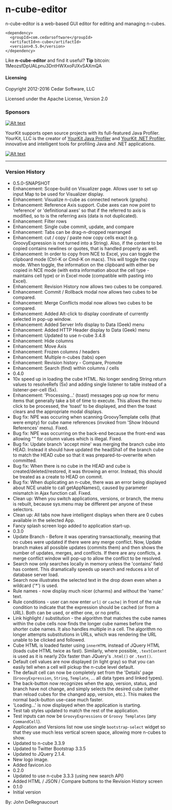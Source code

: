 n-cube-editor
=============
n-cube-editor is a web-based GUI editor for editing and managing n-cubes.

```
<dependency>
  <groupId>com.cedarsoftware</groupId>
  <artifactId>n-cube</artifactId>
  <version>0.5.0</version>
</dependency>
```
Like **n-cube-editor** and find it useful? **Tip** bitcoin: 1MeozsfDpUALpnu3DntHWXxoPJXvSAXmQA

#### Licensing
Copyright 2012-2016 Cedar Software, LLC

Licensed under the Apache License, Version 2.0

### Sponsors
[![Alt text](https://www.yourkit.com/images/yklogo.png "YourKit")](https://www.yourkit.com/.net/profiler/index.jsp)

YourKit supports open source projects with its full-featured Java Profiler.
YourKit, LLC is the creator of <a href="https://www.yourkit.com/java/profiler/index.jsp">YourKit Java Profiler</a>
and <a href="https://www.yourkit.com/.net/profiler/index.jsp">YourKit .NET Profiler</a>,
innovative and intelligent tools for profiling Java and .NET applications.

[![Alt text](https://encrypted-tbn2.gstatic.com/images?q=tbn:ANd9GcS-ZOCfy4ezfTmbGat9NYuyfe-aMwbo3Czx3-kUfKreRKche2f8fg "IntellijIDEA")](https://www.jetbrains.com/idea/)
___
### Version History
* 0.5.0-SNAPSHOT
 * Enhancement: Scope-build on Visualizer page.  Allows user to set up input Map to be used for Visualizer display.
 * Enhancement: Visualize n-cube as connected network (graphs)
 * Enhancement: Reference Axis support.  Cube axes can now point to 'reference' or 'definitional axes' so that if the referred to axis is modified, so to is the referring axis (data is not duplicated).
 * Enhancement: Filter rows
 * Enhancement: Single cube commit, update, and compare
 * Enhancement: Tabs can be drag-n-dropped rearranged
 * Enhancement: cut / copy / paste now copy cells exact (e.g. GroovyExpression is not turned into a String).  Also, if the content to be copied contains newlines or quotes, that is handled properly as well.
 * Enhancement: In order to copy from NCE to Excel, you can toggle the clipboard mode (Ctrl-K or Cmd-K on macs).  This will toggle the copy mode.  When toggle, the information on the clipboard with either be copied in NCE mode (with extra information about the cell type - maintains cell type) or in Excel mode (compatible with pasting into Excel). 
 * Enhancement: Revision History now allows two cubes to be compared.
 * Enhancement: Commit / Rollback modal now allows two cubes to be compared.
 * Enhancement: Merge Conflicts modal now allows two cubes to be compared.
 * Enhancement: Added Alt-click to display coordinate of currently selected in pop-up window.
 * Enhancement: Added Server Info display to Data (Geek) menu
 * Enhancement: Added HTTP Header display to Data (Geek) menu
 * Enhancement: Updated to use n-cube 3.4.8
 * Enhancement: Hide columns
 * Enhancement: Move Axis
 * Enhancement: Frozen columns / headers
 * Enhancement: Multiple n-cubes (tabs) open
 * Enhancement: Revision history - Compare, Promote
 * Enhancement: Search (find) within columns / cells
* 0.4.0
 * 10x speed up in loading the cube HTML.  No longer sending String return values to resolveRefs (5x) and adding single listener to table instead of a listener-per-cell (5x).
 * Enhancement: 'Processing...' (toast) messages pop up now for menu items that generally take a bit of time to execute.  This allows the menu click to be processed, the 'toast' to be displayed, and then the toast clears and the appropriate modal displays. 
 * Bug fix: NPE was occuring when scanning GroovyTemplate cells (that were empty) for cube name references (invoked from 'Show Inbound References' menu).  Fixed.
 * Bug fix: NPE was occurring on the back-end because the front-end was allowing "" for column values which is illegal. Fixed.  
 * Bug fix: Update branch 'accept mine' was merging the branch cube into HEAD.  Instead it should have updated the headSha1 of the branch cube to match the HEAD cube so that it was prepared-to-overwrite when committed.
 * Bug fix: When there is no cube in the HEAD and cube is created/deleted/restored, it was throwing an error.  Instead, this should be treated as a create to HEAD on commit.
 * Bug fix: When duplicating an n-cube, there was an error being displayed about NCE unable to call getAppNames(), caused by parameter mismatch in Ajax function call. Fixed.
 * Clean up: When you switch applications, versions, or branch, the menu is rebuilt, because sys.menu may be different per anyone of these selectors. 
 * Clean up: All tabs now have intelligent displays when there are 0 cubes available in the selected App.
 * Fancy splash screen logo added to application start-up.
* 0.3.0
 * Update Branch - Before it was operating transactionally, meaning that no cubes were updated if there were any merge conflict.  Now, Update branch makes all possible updates (commits them) and then shows the number of updates, merges, and conflicts.  If there are any conflicts, a merge conflict window will pop-up to allow the conflict to be resolved.
 * Search now only searches locally in memory unless the 'contains' field has content.  This dramatically speeds up search and reduces a lot of database server load.
 * Search now illustrates the selected text in the drop down even when a wildcard ('*') is used.
 * Rule names - now display much nicer (charms) and without the 'name:' text.
 * Rule conditions - user can now enter `url|` or `cache|` in front of the rule condition to indicate that the expression should be cached (or from a URL).  Both can be used, or either one, or no prefix.
 * Link highlight / substitution - the algorithm that matches the cube names within the cube cells now finds the longer cube names before the shorter cube names. It also handles multiple in a cell.  The algorithm no longer attempts substitutions in URLs, which was rendering the URL unable to be clicked and followed.
 * Cube HTML is loaded faster using `innerHTML` instead of JQuery HTML (loads cube HTML twice as fast).  Similarly, where possible, `.textContent` is used as it is nearly 20x faster than JQuery's `.html()` or `.text()`.
 * Default cell values are now displayed (in light gray) so that you can easily tell when a cell will pickup the n-cube level default.
 * The default cell can now be completely set from the 'Details' page (`GroovyExpression`, `String`, `Template`, ... all data types and linked types).
 * The back-button now recognizes when the app, version, status, and branch have not change, and simply selects the desired cube (rather than reload cubes for the changed app, version, etc.).  This makes the normal back-button use-case much faster.
 * 'Loading...' is now displayed when the application is starting.
 * Test tab styles updated to match the rest of the application.
 * Test inputs can now be `GroovyExpressions` or `Groovy Templates` (any `CommandCell`).
 * Application and Versions list now use single `bootstrap-select` widget so that they use much less vertical screen space, allowing more n-cubes to show.
 * Updated to n-cube 3.3.9
 * Updated to Twitter Bootstrap 3.3.5
 * Updated to JQuery 2.1.4.
 * New logo image.
 * Added favicon.ico
* 0.2.0
 * Updated to use n-cube 3.3.3 (using new search API)
 * Added HTML / JSON / Compare buttons to the Revision History screen
* 0.1.0
 * Initial version

By: John DeRegnaucourt
